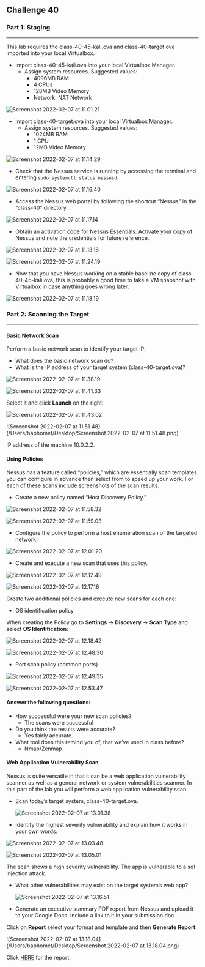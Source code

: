 ## Challenge 40

### Part 1: Staging

------

This lab requires the class-40-45-kali.ova and class-40-target.ova imported into your local Virtualbox.

- Import class-40-45-kali.ova into your local Virtualbox Manager.
  - Assign system resources. Suggested values:
    - 4096MB RAM
    - 4 CPUs
    - 128MB Video Memory
    - Network: NAT Network

![Screenshot 2022-02-07 at 11.01.21](https://github.com/pedrocorreiacodes/ops-401/blob/master/screenshots/class-40/Screenshot%202022-02-07%20at%2011.01.21.png)

- Import class-40-target.ova into your local Virtualbox Manager.
  - Assign system resources. Suggested values:
    - 1024MB RAM
    - 1 CPU
    - 12MB Video Memory

![Screenshot 2022-02-07 at 11.14.29](https://github.com/pedrocorreiacodes/ops-401/blob/master/screenshots/class-40/Screenshot%202022-02-07%20at%2011.14.29.png)

+ Check that the Nessus service is running by accessing the terminal and entering `sudo systemctl status nessusd`

![Screenshot 2022-02-07 at 11.16.40](https://github.com/pedrocorreiacodes/ops-401/blob/master/screenshots/class-40/Screenshot%202022-02-07%20at%2011.16.40.png)

- Access the Nessus web portal by following the shortcut “Nessus” in the “class-40” directory.

![Screenshot 2022-02-07 at 11.17.14](https://github.com/pedrocorreiacodes/ops-401/blob/master/screenshots/class-40/Screenshot%202022-02-07%20at%2011.17.14.png)

- Obtain an activation code for Nessus Essentials. Activate your copy of Nessus and note the credentials for future reference.

![Screenshot 2022-02-07 at 11.13.16](https://github.com/pedrocorreiacodes/ops-401/blob/master/screenshots/class-40/Screenshot%202022-02-07%20at%2011.13.16.png)

![Screenshot 2022-02-07 at 11.24.19](https://github.com/pedrocorreiacodes/ops-401/blob/master/screenshots/class-40/Screenshot%202022-02-07%20at%2011.24.19.png)

- Now that you have Nessus working on a stable baseline copy of class-40-45-kali.ova, this is probably a good time to take a VM snapshot with Virtualbox in case anything goes wrong later.

![Screenshot 2022-02-07 at 11.18.19](https://github.com/pedrocorreiacodes/ops-401/blob/master/screenshots/class-40/Screenshot%202022-02-07%20at%2011.18.19.png)

### Part 2: Scanning the Target

------

#### Basic Network Scan

Perform a basic network scan to identify your target IP.

- What does the basic network scan do?
- What is the IP address of your target system (class-40-target.ova)?

![Screenshot 2022-02-07 at 11.38.19](https://github.com/pedrocorreiacodes/ops-401/blob/master/screenshots/class-40/Screenshot%202022-02-07%20at%2011.18.19.png)

![Screenshot 2022-02-07 at 11.41.33](https://github.com/pedrocorreiacodes/ops-401/blob/master/screenshots/class-40/Screenshot%202022-02-07%20at%2011.41.33.png)

Select it and click **Launch** on the right:

![Screenshot 2022-02-07 at 11.43.02](https://github.com/pedrocorreiacodes/ops-401/blob/master/screenshots/class-40/Screenshot%202022-02-07%20at%2011.43.02.png)

![Screenshot 2022-02-07 at 11.51.48](/Users/baphomet/Desktop/Screenshot 2022-02-07 at 11.51.48.png)

IP address of the machine 10.0.2.2.

#### Using Policies

Nessus has a feature called “policies,” which are essentially scan templates you can configure in advance then select from to speed up your work. For each of these scans include screenshots of the scan results.

- Create a new policy named “Host Discovery Policy.”

![Screenshot 2022-02-07 at 11.58.32](https://github.com/pedrocorreiacodes/ops-401/blob/master/screenshots/class-40/Screenshot%202022-02-07%20at%2011.58.32.png)

![Screenshot 2022-02-07 at 11.59.03](https://github.com/pedrocorreiacodes/ops-401/blob/master/screenshots/class-40/Screenshot%202022-02-07%20at%2011.59.03.png)

- Configure the policy to perform a host enumeration scan of the targeted network.

![Screenshot 2022-02-07 at 12.01.20](https://github.com/pedrocorreiacodes/ops-401/blob/master/screenshots/class-40/Screenshot%202022-02-07%20at%2012.01.20.png)

+ Create and execute a new scan that uses this policy.

![Screenshot 2022-02-07 at 12.12.49](https://github.com/pedrocorreiacodes/ops-401/blob/master/screenshots/class-40/Screenshot%202022-02-07%20at%2012.12.49.png)

![Screenshot 2022-02-07 at 12.17.16](https://github.com/pedrocorreiacodes/ops-401/blob/master/screenshots/class-40/Screenshot%202022-02-07%20at%2012.17.16.png)

Create two additional policies and execute new scans for each one:

- OS identification policy

When creating the Policy go to **Settings** -> **Discovery** -> **Scan Type** and select **OS Identification**:

![Screenshot 2022-02-07 at 12.18.42](https://github.com/pedrocorreiacodes/ops-401/blob/master/screenshots/class-40/Screenshot%202022-02-07%20at%2012.18.42.png)

![Screenshot 2022-02-07 at 12.48.30](https://github.com/pedrocorreiacodes/ops-401/blob/master/screenshots/class-40/Screenshot%202022-02-07%20at%2012.48.30.png)

- Port scan policy (common ports)

![Screenshot 2022-02-07 at 12.49.35](https://github.com/pedrocorreiacodes/ops-401/blob/master/screenshots/class-40/Screenshot%202022-02-07%20at%2012.49.35.png)

![Screenshot 2022-02-07 at 12.53.47](https://github.com/pedrocorreiacodes/ops-401/blob/master/screenshots/class-40/Screenshot%202022-02-07%20at%2012.53.47.png)

#### Answer the following questions:

- How successful were your new scan policies?
  - The scans were successful
- Do you think the results were accurate?
  - Yes fairly accurate.
- What tool does this remind you of, that we’ve used in class before?
  - Nmap/Zenmap

#### Web Application Vulnerability Scan

Nessus is quite versatile in that it can be a web application vulnerability scanner as well as a general network or system vulnerabilities scanner. In this part of the lab you will perform a web application vulnerability scan.

- Scan today’s target system, class-40-target.ova.

  ![Screenshot 2022-02-07 at 13.01.38](https://github.com/pedrocorreiacodes/ops-401/blob/master/screenshots/class-40/Screenshot%202022-02-07%20at%2013.01.38.png)

+ Identify the highest severity vulnerability and explain how it works in your own words.

![Screenshot 2022-02-07 at 13.03.48](https://github.com/pedrocorreiacodes/ops-401/blob/master/screenshots/class-40/Screenshot%202022-02-07%20at%2013.03.48.png)

![Screenshot 2022-02-07 at 13.05.01](https://github.com/pedrocorreiacodes/ops-401/blob/master/screenshots/class-40/Screenshot%202022-02-07%20at%2013.05.01.png)

The scan shows a high severity vulnerability. The app is vulnerable to a sql injection attack.

+ What other vulnerabilities may exist on the target system’s web app?

  ![Screenshot 2022-02-07 at 13.16.51](https://github.com/pedrocorreiacodes/ops-401/blob/master/screenshots/class-40/Screenshot%202022-02-07%20at%2013.16.51.png)

+ Generate an executive summary PDF report from Nessus and upload it to your Google Docs. Include a link to it in your submission doc.

Click on **Report** select your format and template and then **Generate Report**:

![Screenshot 2022-02-07 at 13.18.04](/Users/baphomet/Desktop/Screenshot 2022-02-07 at 13.18.04.png)

Click [HERE](https://github.com/pedrocorreiacodes/ops-401/blob/master/screenshots/class-40/Web_Application_Vulnerability_Scan_ypi577.pdf) for the report.
